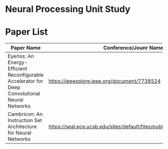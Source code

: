 # Neural Processing Unit Study

# Paper List
|Paper Name|Conference/Jounr Name|Year|
|------|---------------|---|
|Eyeriss: An Energy-Efficient Reconfigurable Accelerator for Deep Convolutional Neural Networks|https://ieeexplore.ieee.org/document/7738524|2016|
|Cambricon: An Instruction Set Architecture for Neural Networks|https://seal.ece.ucsb.edu/sites/default/files/publications/07551409.pdf|2016|
